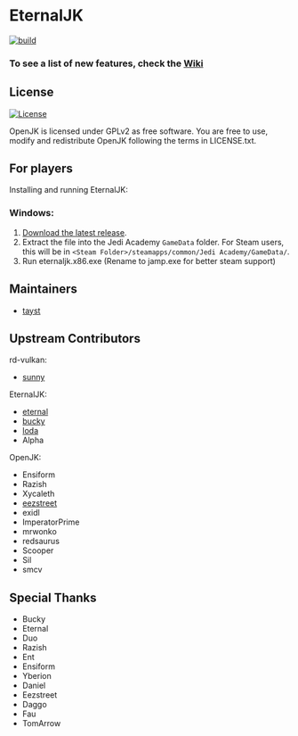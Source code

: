 # EternalJK
[![build](https://github.com/taysta/EternalJK/actions/workflows/workflow.yml/badge.svg)](https://github.com/taysta/EternalJK/actions/workflows/workflow.yml)
### To see a list of new features, check the [Wiki](https://github.com/taysta/EternalJK/wiki/New)

## License

[![License](https://img.shields.io/github/license/eternalcodes/EternalJK.svg)](https://github.com/eternalcodes/EternalJK/blob/master/LICENSE.txt)

OpenJK is licensed under GPLv2 as free software. You are free to use, modify and redistribute OpenJK following the terms in LICENSE.txt.

## For players

Installing and running EternalJK:

### Windows:
1. [Download the latest release](https://github.com/taysta/TaystJK/releases).
2. Extract the file into the Jedi Academy `GameData` folder. For Steam users, this will be in `<Steam Folder>/steamapps/common/Jedi Academy/GameData/`.
3. Run eternaljk.x86.exe (Rename to jamp.exe for better steam support)

## Maintainers
* [tayst](https://github.com/taysta)

## Upstream Contributors 

rd-vulkan:
* [sunny](https://github.com/JKSunny)

EternalJK:
* [eternal](https://github.com/eternalcodes)
* [bucky](https://github.com/Bucky21659)
* [loda](https://github.com/videoP)
* Alpha

OpenJK:
* Ensiform
* Razish
* Xycaleth
* [eezstreet](https://github.com/eezstreet)
* exidl
* ImperatorPrime
* mrwonko
* redsaurus
* Scooper
* Sil
* smcv

## Special Thanks
* Bucky
* Eternal
* Duo
* Razish
* Ent
* Ensiform
* Yberion
* Daniel
* Eezstreet
* Daggo
* Fau
* TomArrow
